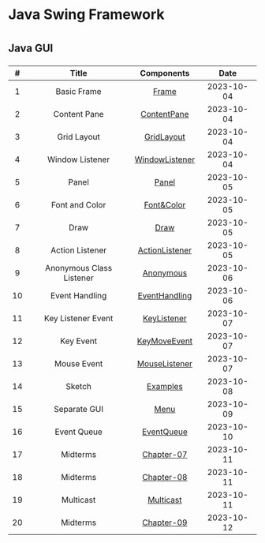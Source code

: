 # Java Swing Framework
# 
## Java GUI  
### 


| # | Title | Components | Date |
| :-----: | :---: | :---: | :---: |
| 1 | Basic Frame |  [Frame](/Basic_Frame/src/MyFrame.png) | 2023-10-04 |
| 2 | Content Pane |  [ContentPane](/ContentPane/src/ContentPane.png) | 2023-10-04 |
| 3 | Grid Layout |  [GridLayout](/GridLayout/src/gridLayout.png) | 2023-10-04 |
| 4 | Window Listener |  [WindowListener](/WindowListener/src/WindowListener.png) | 2023-10-04 |
| 5 | Panel |  [Panel](/Panel/src/Panel.png) | 2023-10-05 |
| 6 | Font and Color |  [Font&Color](/FontColor/src/fontColor.png) | 2023-10-05 |
| 7 | Draw | [Draw](/Draw/src/draw.png) | 2023-10-05  | 
| 8 | Action Listener | [ActionListener](/ActionListener/src/actionListener.png) | 2023-10-05  | 
| 9 | Anonymous Class Listener | [Anonymous](/AnonymousClassListener/src/AnonymousClassListener.png) | 2023-10-06  | 
| 10 | Event Handling | [EventHandling](/EventHandling/src/IndependentClassListener/MyFrame.java) | 2023-10-06  | 
| 11 | Key Listener Event | [KeyListener](/KeyListener/src/KeyListener.png) | 2023-10-07  | 
| 12 | Key Event | [KeyMoveEvent](/KeyEventMove/src/keyMove.png) | 2023-10-07  | 
| 13 | Mouse Event | [MouseListener](/MouseListener/src/mouse.png) | 2023-10-07  | 
| 14 | Sketch | [Examples](/Examples/Sketch/MyPanel.java) | 2023-10-08  | 
| 15 | Separate GUI | [Menu](/Menu/README.md) | 2023-10-09  | 
| 16 | Event Queue | [EventQueue](/EventQueue/README.md) | 2023-10-10  | 
| 17 | Midterms | [Chapter-07](/Midterms/Chapter-07/CentredTest.java) | 2023-10-11  | 
| 18 | Midterms | [Chapter-08](/Midterms/Chapter-08/README.md) | 2023-10-11  |
| 19 | Multicast | [Multicast](/Multicast/README.md) | 2023-10-11  |
| 20 | Midterms | [Chapter-09](/Midterms/Chapter09/ValidationTest.java) | 2023-10-12  |







